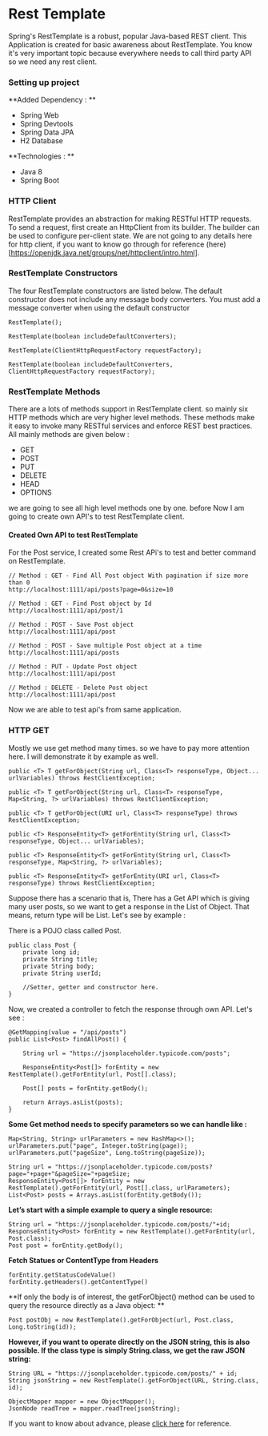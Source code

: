 # Rest Template

Spring's RestTemplate is a robust, popular Java-based REST client. This Application is created for basic awareness about RestTemplate. You know it's very important topic because everywhere needs to call third party API so we need any rest client.  

### Setting up project 

**Added Dependency : **

* Spring Web
* Spring Devtools
* Spring Data JPA
* H2 Database

**Technologies : **

* Java 8
* Spring Boot

### HTTP Client

RestTemplate provides an abstraction for making RESTful HTTP requests. To send a request, first create an HttpClient from its builder. The builder can be used to configure per-client state. We are not going to any details here for http client, if you want to know go through for reference (here)[https://openjdk.java.net/groups/net/httpclient/intro.html].


### RestTemplate Constructors

The four RestTemplate constructors are listed below. The default constructor does not include any message body converters. You must add a message converter when using the default constructor

	RestTemplate();
	
	RestTemplate(boolean includeDefaultConverters);
	
	RestTemplate(ClientHttpRequestFactory requestFactory);
	
	RestTemplate(boolean includeDefaultConverters, ClientHttpRequestFactory requestFactory);

### RestTemplate Methods

There are a lots of methods support in RestTemplate client. so mainly six HTTP methods which are very  higher level methods. These methods make it easy to invoke many RESTful services and enforce REST best practices. All mainly methods are given below : 

* GET
* POST
* PUT
* DELETE
* HEAD
* OPTIONS

we are going to see all high level methods one by one. before Now I am going to create own API's to test RestTemplate client. 

#### Created Own API to test RestTemplate

For the Post service, I created some Rest APi's to test and better command on RestTemplate.

	// Method : GET - Find All Post object With pagination if size more than 0
	http://localhost:1111/api/posts?page=0&size=10
	
	// Method : GET - Find Post object by Id
	http://localhost:1111/api/post/1
	
	// Method : POST - Save Post object 
	http://localhost:1111/api/post 	
	
	// Method : POST - Save multiple Post object at a time
	http://localhost:1111/api/posts
	
	// Method : PUT - Update Post object
	http://localhost:1111/api/post
	
	// Method : DELETE - Delete Post object
	http://localhost:1111/api/post

Now we are able to test api's from same application.

### HTTP GET

Mostly we use get method many times. so we have to pay more attention here. I will demonstrate it by example as well. 

	public <T> T getForObject(String url, Class<T> responseType, Object... urlVariables) throws RestClientException;
	
	public <T> T getForObject(String url, Class<T> responseType, Map<String, ?> urlVariables) throws RestClientException;
	
	public <T> T getForObject(URI url, Class<T> responseType) throws RestClientException;
	
	public <T> ResponseEntity<T> getForEntity(String url, Class<T> responseType, Object... urlVariables);
	
	public <T> ResponseEntity<T> getForEntity(String url, Class<T> responseType, Map<String, ?> urlVariables);
	
	public <T> ResponseEntity<T> getForEntity(URI url, Class<T> responseType) throws RestClientException;

Suppose there has a scenario that is, There has a Get API which is giving many user posts, so  we want to get a response in the List of Object. That means, return type will be List<Post>. Let's see by example : 

There is a POJO class called Post.

	public class Post {
		private long id;
		private String title;
		private String body;
		private String userId;
	
		//Setter, getter and constructor here.	
	}

Now, we created a controller to fetch the response through own API. Let's see : 

	@GetMapping(value = "/api/posts")
	public List<Post> findAllPost() {
	
		String url = "https://jsonplaceholder.typicode.com/posts";
		
		ResponseEntity<Post[]> forEntity = new RestTemplate().getForEntity(url, Post[].class);
		
		Post[] posts = forEntity.getBody();
		
		return Arrays.asList(posts);
	}
	
**Some Get method needs to specify parameters so we can handle like :**

	Map<String, String> urlParameters = new HashMap<>();
	urlParameters.put("page", Integer.toString(page));
	urlParameters.put("pageSize", Long.toString(pageSize));
	
	String url = "https://jsonplaceholder.typicode.com/posts?page="+page+"&pageSize="+pageSize;
	ResponseEntity<Post[]> forEntity = new RestTemplate().getForEntity(url, Post[].class, urlParameters);
	List<Post> posts = Arrays.asList(forEntity.getBody());
	
**Let’s start with a simple example to query a single resource:**

	String url = "https://jsonplaceholder.typicode.com/posts/"+id;
	ResponseEntity<Post> forEntity = new RestTemplate().getForEntity(url, Post.class);
	Post post = forEntity.getBody();

**Fetch Statues or ContentType from Headers**

	forEntity.getStatusCodeValue()
	forEntity.getHeaders().getContentType()

**If only the body is of interest, the getForObject() method can be used to query the resource directly as a Java object: **

	Post postObj = new RestTemplate().getForObject(url, Post.class, Long.toString(id));
	
**However, if you want to operate directly on the JSON string, this is also possible. If the class type is simply String.class, we get the raw JSON string:**

	String URL = "https://jsonplaceholder.typicode.com/posts/" + id;
	String jsonString = new RestTemplate().getForObject(URL, String.class, id);
	
	ObjectMapper mapper = new ObjectMapper();
	JsonNode readTree = mapper.readTree(jsonString);


If you want to know about advance, please [click here](https://docs.spring.io/spring-framework/docs/current/javadoc-api/org/springframework/web/client/RestTemplate.html) for reference.